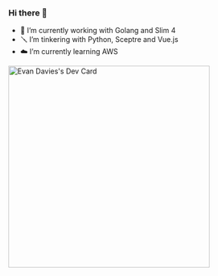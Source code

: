 ### Hi there 👋

- 📝 I’m currently working with Golang and Slim 4
- 🪛 I’m tinkering with Python, Sceptre and Vue.js
- ☁️ I’m currently learning AWS

<!--
**mrevjd/mrevjd** is a ✨ _special_ ✨ repository because its `README.md` (this file) appears on your GitHub profile.

Here are some ideas to get you started:

- 🔭 I’m currently working on ...
- 🌱 I’m currently learning ...
- 👯 I’m looking to collaborate on ...
- 🤔 I’m looking for help with ...
- 💬 Ask me about ...
- 📫 How to reach me: ...
- 😄 Pronouns: ...
- ⚡ Fun fact: ...
-->

<a href="https://app.daily.dev/evjd"><img src="https://api.daily.dev/devcards/c2adf80ac39846b5a0766197b461f6c7.png?r=yva" width="400" alt="Evan Davies's Dev Card"/></a>
